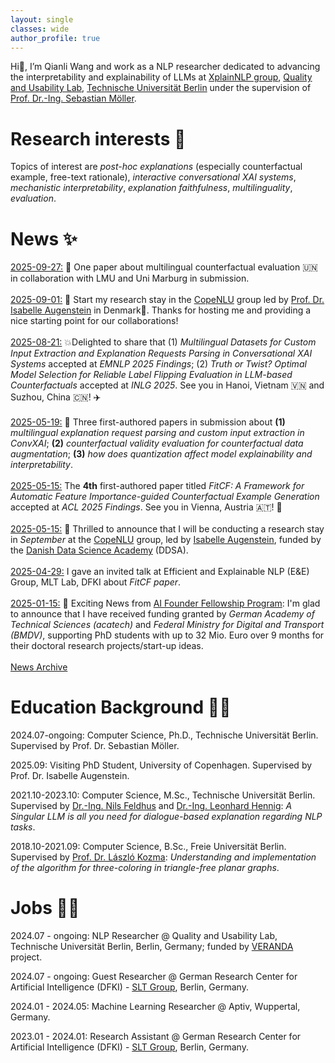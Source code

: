 ```yaml
---
layout: single
classes: wide
author_profile: true
---
```


Hi👋, I’m Qianli Wang and work as a NLP researcher dedicated to advancing the interpretability and explainability of LLMs at [XplainNLP group](https://www.tu.berlin/qu/forschung/forschungsgruppen/xplainlp), [Quality and Usability Lab](https://www.tu.berlin/qu), [Technische Universität Berlin](https://www.tu.berlin/) under the supervision of [Prof. Dr.-Ing. Sebastian Möller](https://www.tu.berlin/qu/ueber-uns/leitung).

# Research interests 👀
Topics of interest are _post-hoc explanations_ (especially counterfactual example, free-text rationale), _interactive conversational XAI systems_, _mechanistic interpretability_, _explanation faithfulness_, _multilinguality_, _evaluation_.  

# News ✨
<u> 2025-09-27:</u> 📝 One paper about multilingual counterfactual evaluation 🇺🇳 in collaboration with LMU and Uni Marburg in submission.<br><br>
<u> 2025-09-01:</u> 🌱 Start my research stay in the <a href="https://www.copenlu.com/">CopeNLU</a> group led by <a href="https://isabelleaugenstein.github.io/">Prof. Dr. Isabelle Augenstein</a> in Denmark🧜. Thanks for hosting me and providing a nice starting point for our collaborations! <br><br>
<u> 2025-08-21:</u> 💥Delighted to share that (1) <i>Multilingual Datasets for Custom Input Extraction and Explanation Requests Parsing in Conversational XAI Systems</i> accepted at <i>EMNLP 2025 Findings</i>; (2) <i>Truth or Twist? Optimal Model Selection for Reliable Label Flipping Evaluation in LLM-based Counterfactuals</i> accepted at <i>INLG 2025</i>. See you in Hanoi, Vietnam 🇻🇳 and Suzhou, China 🇨🇳! ✈️ <br><br>
<u> 2025-05-19:</u> 💫 Three first-authored papers in submission about <b>(1)</b> <i>multilingual explanation request parsing and custom input extraction in ConvXAI</i>; <b>(2)</b> <i>counterfactual validity evaluation for counterfactual data augmentation</i>; <b>(3)</b> <i>how does quantization affect model explainability and interpretability</i>.<br><br>
<u> 2025-05-15:</u> The <b>4th</b> first-authored paper titled <i>FitCF: A Framework for Automatic Feature Importance-guided Counterfactual Example Generation</i> accepted at <i>ACL 2025 Findings</i>. See you in Vienna, Austria 🇦🇹! 🍻<br><br>
<u> 2025-05-15:</u> 🚥 Thrilled to announce that I will be conducting a research stay in <i>September</i> at the <a href="https://www.copenlu.com/">CopeNLU</a> group, led by <a href="https://isabelleaugenstein.github.io/">Isabelle Augenstein</a>, funded by the <a href="https://ddsa.dk/">Danish Data Science Academy</a> (DDSA).<br><br>
<u> 2025-04-29:</u> I gave an invited talk at Efficient and Explainable NLP (E&E) Group, MLT Lab, DFKI about <i>FitCF paper</i>. <br><br>
<u> 2025-01-15:</u> 🎉 Exciting News from <a href="https://mission-ki.de/en/ai-founder-fellowship">AI Founder Fellowship Program</a>: I'm glad to announce that I have received funding granted by <i>German Academy of Technical Sciences (acatech)</i> and <i>Federal Ministry for Digital and Transport (BMDV)</i>, supporting PhD students with up to 32 Mio. Euro over 9 months for their doctoral research projects/start-up ideas.<br><br>
[News Archive](old_news.md)


# Education Background 👨‍🎓
2024.07-ongoing: Computer Science, Ph.D., Technische Universität Berlin. Supervised by Prof. Dr. Sebastian Möller.

2025.09: Visiting PhD Student, University of Copenhagen. Supervised by Prof. Dr. Isabelle Augenstein.

2021.10-2023.10: Computer Science, M.Sc., Technische Universität Berlin. Supervised by [Dr.-Ing. Nils Feldhus](https://nfelnlp.github.io/) and [Dr.-Ing. Leonhard Hennig](https://www.dfki.de/web/ueber-uns/mitarbeiter/person/lehe02): _A Singular LLM is all you need for dialogue-based explanation regarding NLP tasks_.

2018.10-2021.09: Computer Science, B.Sc., Freie Universität Berlin. Supervised by [Prof. Dr. László Kozma](https://www.mi.fu-berlin.de/inf/groups/ag-ti/members/professoren/Kozma_Laszlo.html): _Understanding and implementation of the algorithm for three-coloring in triangle-free planar graphs_.

# Jobs 🧑‍💻
2024.07 - ongoing: NLP Researcher @ Quality and Usability Lab, Technische Universität Berlin, Berlin, Germany; funded by [VERANDA](https://njctn.github.io/VERANDA/) project.

2024.07 - ongoing: Guest Researcher @ German Research Center for Artificial Intelligence (DFKI) - [SLT Group](https://www.dfki.de/en/web/research/research-departments/speech-and-language-technology/), Berlin, Germany.

2024.01 - 2024.05: Machine Learning Researcher @ Aptiv, Wuppertal, Germany.

2023.01 - 2024.01: Research Assistant @ German Research Center for Artificial Intelligence (DFKI) - [SLT Group](https://www.dfki.de/en/web/research/research-departments/speech-and-language-technology/), Berlin, Germany.


